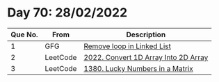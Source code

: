 # Day 70: 28/02/2022

| Que No. | From | Description |
| --- | --- | --- |
| 1 | GFG | [Remove loop in Linked List](https://practice.geeksforgeeks.org/problems/remove-loop-in-linked-list/1/?page=1&company[]=Amazon&sortBy=submissions#) |
| 2 | LeetCode | [2022. Convert 1D Array Into 2D Array](https://leetcode.com/problems/convert-1d-array-into-2d-array/) |
| 3 | LeetCode | [1380. Lucky Numbers in a Matrix](https://leetcode.com/problems/lucky-numbers-in-a-matrix/) |

